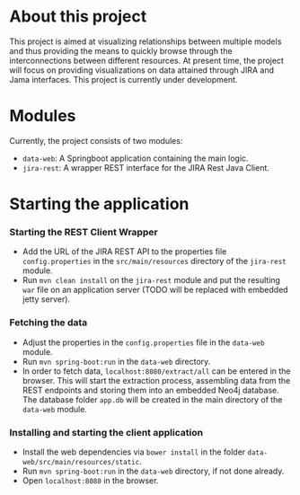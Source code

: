 # About this project
This project is aimed at visualizing relationships between multiple models and thus providing the means to quickly browse through the interconnections between different resources. At present time, the project will focus on providing visualizations on data attained through JIRA and Jama interfaces. This project is currently under development.

# Modules
Currently, the project consists of two modules:
- `data-web`: A Springboot application containing the main logic.
- `jira-rest`: A wrapper REST interface for the JIRA Rest Java Client.

# Starting the application
### Starting the REST Client Wrapper
- Add the URL of the JIRA REST API to the properties file `config.properties` in the `src/main/resources` directory of the `jira-rest` module.
- Run `mvn clean install` on the `jira-rest` module and put the resulting `war` file on an application server (TODO will be replaced with embedded jetty server).

### Fetching the data
- Adjust the properties in the `config.properties` file in the `data-web` module.
- Run `mvn spring-boot:run` in the `data-web` directory.
- In order to fetch data, `localhost:8080/extract/all` can be entered in the browser. This will start the extraction process, assembling data from the REST endpoints and storing them into an embedded Neo4j database. The database folder `app.db` will be created in the main directory of the `data-web` module.

### Installing and starting the client application
- Install the web dependencies via `bower install` in the folder `data-web/src/main/resources/static`.
- Run `mvn spring-boot:run` in the `data-web` directory, if not done already.
- Open `localhost:8080` in the browser.
